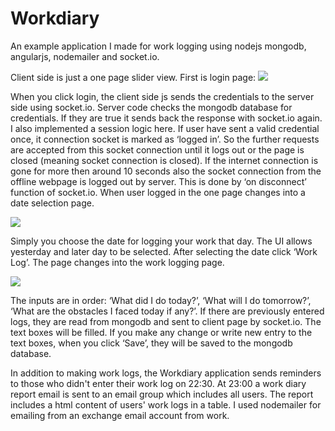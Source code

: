 # Workdiary

An example application I made for work logging using nodejs mongodb, angularjs, nodemailer and socket.io.

Client side is just a one page slider view. First is login page:
![](http://alpx.io/wp-content/uploads/2015/09/workdiarylogin1.png)

When you click login, the client side js sends the credentials to the server side using socket.io. Server code checks the mongodb database for credentials. If they are true it sends back the response with socket.io again. I also implemented a session logic here. If user have sent a valid credential once, it connection socket is marked as ‘logged in’. So the further requests are accepted from this socket connection until it logs out or the page is closed (meaning socket connection is closed). If the internet connection is gone for more then around 10 seconds also the socket connection from the offline webpage is logged out by server. This is done by ‘on disconnect’ function of socket.io.
When user logged in the one page changes into a date selection page.

![](http://alpx.io/wp-content/uploads/2015/09/workdiarydate1.png)

Simply you choose the date for logging your work that day. The UI allows yesterday and later day to be selected. After selecting the date click ‘Work Log’. The page changes into the work logging page.

![](http://alpx.io/wp-content/uploads/2015/09/workdiarylog1.png)

The inputs are in order: ‘What did I do today?’, ‘What will I do tomorrow?’, ‘What are the obstacles I faced today if any?’.
If there are previously entered logs, they are read from mongodb and sent to client page by socket.io. The text boxes will be filled. If you make any change or write new entry to the text boxes, when you click ‘Save’, they will be saved to the mongodb database.

In addition to making work logs, the Workdiary application sends reminders to those who didn't enter their work log on 22:30. At 23:00 a work diary report email is sent to an email group which includes all users. The report includes a html content of users' work logs in a table. I used nodemailer for emailing from an exchange email account from work.

